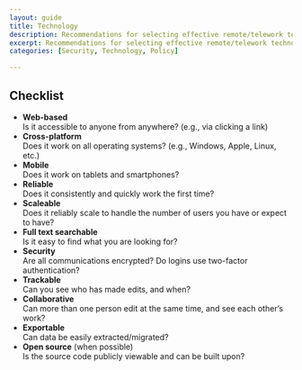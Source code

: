 ```yaml
---
layout: guide
title: Technology
description: Recommendations for selecting effective remote/telework technologies and tools.
excerpt: Recommendations for selecting effective remote/telework technologies and tools.
categories: [Security, Technology, Policy]

---
```


## Checklist

* **Web-based**  
Is it accessible to anyone from anywhere? (e.g., via clicking a link)
* **Cross-platform**  
Does it work on all operating systems? (e.g., Windows, Apple, Linux, etc.)
* **Mobile**  
Does it work on tablets and smartphones?
* **Reliable**  
Does it consistently and quickly work the first time?
* **Scaleable**  
Does it reliably scale to handle the number of users you have or expect to have?
* **Full text searchable**  
Is it easy to find what you are looking for?
* **Security**  
Are all communications encrypted? Do logins use two-factor authentication?
* **Trackable**  
Can you see who has made edits, and when?
* **Collaborative**  
Can more than one person edit at the same time, and see each other’s work?
* **Exportable**  
Can data be easily extracted/migrated?
* **Open source** (when possible)  
Is the source code publicly viewable and can be built upon?